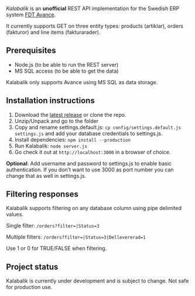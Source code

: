 _Kalabalik_ is an **unofficial** REST API implementation for the Swedish ERP system [FDT Avance](http://fdt.se/affarssystem/).

It currently supports GET on three entity types: products (artiklar), orders (fakturor) and line items (fakturarader).

## Prerequisites

- Node.js (to be able to run the REST server)
- MS SQL access (to be able to get the data)

Kalabalik only supports Avance using MS SQL as data storage.

## Installation instructions

1. Download the [latest release](https://github.com/olssongerthel/Kalabalik/releases) or clone the repo.
2. Unzip/Unpack and go to the folder
3. Copy and rename settings.default.js: `cp config/settings.default.js settings.js` and add your database credentials to settings.js.
4. Install dependencies: `npm install --production`
5. Run Kalabalik: `node server.js`
6. Go check it out at `http://localhost:3000` in a browser of choice.

**Optional**: Add username and password to settings.js to enable basic authentication. If you don’t want to use 3000 as port number you can change that as well in settings.js.

## Filtering responses
Kalabalik supports filtering on any database column using pipe delimited values.

Single filter:
`/orders?filter=|Status=3`

Multiple filters:
`/orders?filter=|Status=3|Dellevererad=1`

Use 1 or 0 for TRUE/FALSE when filtering.

## Project status

Kalabalik is currently under development and is subject to change. Not safe for production use.
